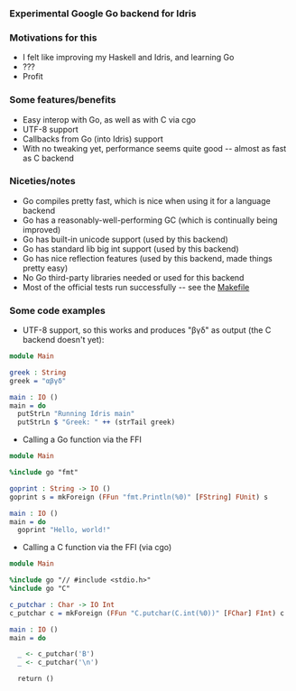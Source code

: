 ### Experimental Google Go backend for Idris

### Motivations for this
* I felt like improving my Haskell and Idris, and learning Go
* ???
* Profit

### Some features/benefits
* Easy interop with Go, as well as with C via cgo
* UTF-8 support
* Callbacks from Go (into Idris) support
* With no tweaking yet, performance seems quite good -- almost as fast as C backend

### Niceties/notes
* Go compiles pretty fast, which is nice when using it for a language backend
* Go has a reasonably-well-performing GC (which is continually being improved)
* Go has built-in unicode support (used by this backend)
* Go has standard lib big int support (used by this backend)
* Go has nice reflection features (used by this backend, made things pretty easy)
* No Go third-party libraries needed or used for this backend
* Most of the official tests run successfully -- see the [Makefile](https://github.com/andyarvanitis/idris-golang/blob/master/Makefile)

### Some code examples
* UTF-8 support, so this works and produces "βγδ" as output (the C backend doesn't yet):
```Idris
module Main

greek : String
greek = "αβγδ"

main : IO ()
main = do
  putStrLn "Running Idris main"
  putStrLn $ "Greek: " ++ (strTail greek)
```

* Calling a Go function via the FFI
```Idris
module Main

%include go "fmt"

goprint : String -> IO ()
goprint s = mkForeign (FFun "fmt.Println(%0)" [FString] FUnit) s

main : IO ()
main = do
  goprint "Hello, world!"
```

* Calling a C function via the FFI (via cgo)
```Idris
module Main

%include go "// #include <stdio.h>"
%include go "C"

c_putchar : Char -> IO Int
c_putchar c = mkForeign (FFun "C.putchar(C.int(%0))" [FChar] FInt) c

main : IO ()
main = do

  _ <- c_putchar('B')
  _ <- c_putchar('\n')

  return ()
